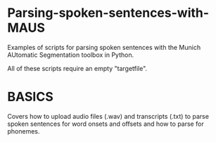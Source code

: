 # Parsing-spoken-sentences-with-MAUS
Examples of scripts for parsing spoken sentences with the Munich AUtomatic Segmentation toolbox in Python. 

All of these scripts require an empty "targetfile".

# BASICS
Covers how to upload audio files (.wav) and transcripts (.txt) to parse spoken sentences for word onsets and offsets and how to parse for phonemes.
